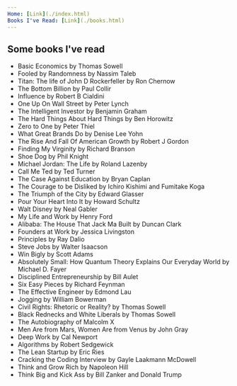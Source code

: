 ```yaml
---
Home: [Link](./index.html)
Books I've Read: [Link](./books.html)
---
```


## Some books I've read
* Basic Economics by Thomas Sowell
* Fooled by Randomness by Nassim Taleb
* Titan: The life of John D Rockerfeller by Ron Chernow
* The Bottom Billion by Paul Collir
* Influence by Robert B Cialdini
* One Up On Wall Street by Peter Lynch
* The Intelligent Investor by Benjamin Graham
* The Hard Things About Hard Things by Ben Horowitz
* Zero to One by Peter Thiel
* What Great Brands Do by Denise Lee Yohn
* The Rise And Fall Of American Growth by Robert J Gordon
* Finding My Virginity by Richard Branson
* Shoe Dog by Phil Knight
* Michael Jordan: The Life by Roland Lazenby
* Call Me Ted by Ted Turner
* The Case Against Education by Bryan Caplan
* The Courage to be Disliked by Ichiro Kishimi and Fumitake Koga
* The Triumph of the City by Edward Glasser
* Pour Your Heart Into It by Howard Schultz
* Walt Disney by Neal Gabler
* My Life and Work by Henry Ford
* Alibaba: The House That Jack Ma Built by Duncan Clark
* Founders at Work by Jessica Livingston
* Principles by Ray Dalio
* Steve Jobs by Walter Isaacson
* Win Bigly by Scott Adams
* Absolutely Small: How Quantum Theory Explains Our Everyday World by Michael D. Fayer
* Disciplined Entrepreneurship by Bill Aulet
* Six Easy Pieces by Richard Feynman
* The Effective Engineer by Edmond Lau
* Jogging by William Bowerman
* Civil Rights: Rhetoric or Reality? by Thomas Sowell
* Black Rednecks and White Liberals by Thomas Sowell
* The Autobiography of Malcolm X
* Men Are from Mars, Women Are from Venus by John Gray
* Deep Work by Cal Newport
* Algorithms by Robert Sedgewick
* The Lean Startup by Eric Ries
* Cracking the Coding Interview by Gayle Laakmann McDowell
* Think and Grow Rich by Napoleon Hill
* Think Big and Kick Ass by Bill Zanker and Donald Trump
